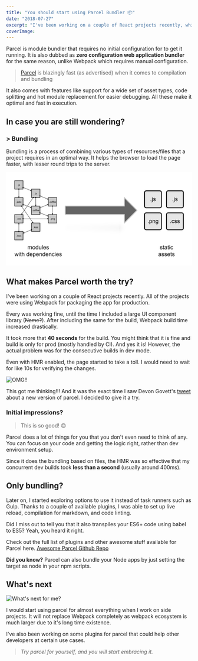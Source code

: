 ```yaml
---
title: "You should start using Parcel Bundler 📦"
date: "2018-07-27"
excerpt: "I've been working on a couple of React projects recently, which uses Webpack for bundling. And yes, it takes a lot of time for bundling. So I decided to try out Parcel and here's what happened."
coverImage: 
---
```


Parcel is module bundler that requires no initial configuration for to get it running. It is also dubbed as **zero configuration web application bundler** for the same reason, unlike Webpack which requires manual configuration.

> [Parcel](https://parceljs.org/) is blazingly fast (as advertised) when it comes to compilation and bundling

It also comes with features like support for a wide set of asset types, code splitting and hot module replacement for easier debugging. All these make it optimal and fast in execution.

## In case you are still wondering?

### \> Bundling

Bundling is a process of combining various types of resources/files that a project requires in an optimal way. It helps the browser to load the page faster, with lesser round trips to the server.

![Bundling](./bundling-process.png)

## What makes Parcel worth the try?

I've been working on a couple of React projects recently. All of the projects were using Webpack for packaging the app for production.

Every was working fine, until the time I included a large UI component library (<s>Name?</s>). After including the same for the build, Webpack build time increased drastically.

It took more that **40 seconds** for the build. You might think that it is fine and build is only for prod (mostly handled by CI). And yes it is! However, the actual problem was for the consecutive builds in dev mode.

Even with HMR enabled, the page started to take a toll. I would need to wait for like 10s for verifying the changes.

![OMG!!](https://i.giphy.com/media/l4FGzF4Z2lKktzjHi/giphy.webp)

This got me thinking!!! And it was the exact time I saw Devon Govett's [tweet](https://twitter.com/devongovett/status/1007291359336677377) about a new version of parcel. I decided to give it a try.

### Initial impressions?

> This is so good! 😍

Parcel does a lot of things for you that you don't even need to think of any. You can focus on your code and getting the logic right, rather than dev environment setup.

Since it does the bundling based on files, the HMR was so effective that my concurrent dev builds took **less than a second** (usually around 400ms).

## Only bundling?

Later on, I started exploring options to use it instead of task runners such as Gulp. Thanks to a couple of available plugins, I was able to set up live reload, compilation for markdown, and code linting.

Did I miss out to tell you that it also transpiles your ES6+ code using babel to ES5? Yeah, you heard it right.

Check out the full list of plugins and other awesome stuff available for Parcel here. [Awesome Parcel Github Repo](https://github.com/parcel-bundler/awesome-parcel)

**Did you know?** Parcel can also bundle your Node apps by just setting the target as node in your npm scripts.

## What's next

![What's next for me?](https://media.giphy.com/media/3og0ICZh82LEsNjHoc/giphy.gif)

I would start using parcel for almost everything when I work on side projects. It will not replace Webpack completely as webpack ecosystem is much larger due to it's long time existence.

I've also been working on some plugins for parcel that could help other developers at certain use cases.

> _Try parcel for yourself, and you will start embracing it._

